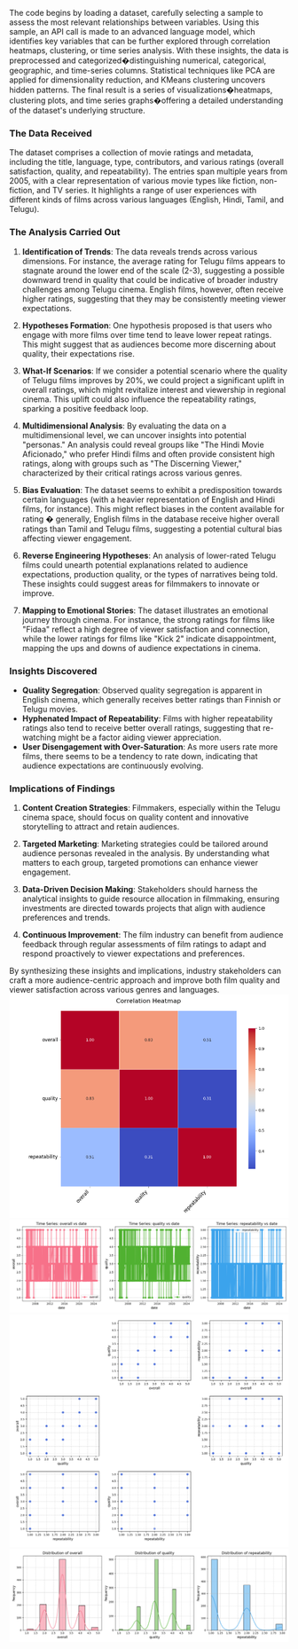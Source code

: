 The code begins by loading a dataset, carefully selecting a sample to assess the most relevant relationships between variables. Using this sample, an API call is made to an advanced language model, which identifies key variables that can be further explored through correlation heatmaps, clustering, or time series analysis. With these insights, the data is preprocessed and categorized�distinguishing numerical, categorical, geographic, and time-series columns. Statistical techniques like PCA are applied for dimensionality reduction, and KMeans clustering uncovers hidden patterns. The final result is a series of visualizations�heatmaps, clustering plots, and time series graphs�offering a detailed understanding of the dataset's underlying structure.
### The Data Received
The dataset comprises a collection of movie ratings and metadata, including the title, language, type, contributors, and various ratings (overall satisfaction, quality, and repeatability). The entries span multiple years from 2005, with a clear representation of various movie types like fiction, non-fiction, and TV series. It highlights a range of user experiences with different kinds of films across various languages (English, Hindi, Tamil, and Telugu).

### The Analysis Carried Out
1. **Identification of Trends**: The data reveals trends across various dimensions. For instance, the average rating for Telugu films appears to stagnate around the lower end of the scale (2-3), suggesting a possible downward trend in quality that could be indicative of broader industry challenges among Telugu cinema. English films, however, often receive higher ratings, suggesting that they may be consistently meeting viewer expectations.

2. **Hypotheses Formation**: One hypothesis proposed is that users who engage with more films over time tend to leave lower repeat ratings. This might suggest that as audiences become more discerning about quality, their expectations rise.

3. **What-If Scenarios**: If we consider a potential scenario where the quality of Telugu films improves by 20%, we could project a significant uplift in overall ratings, which might revitalize interest and viewership in regional cinema. This uplift could also influence the repeatability ratings, sparking a positive feedback loop.

4. **Multidimensional Analysis**: By evaluating the data on a multidimensional level, we can uncover insights into potential "personas." An analysis could reveal groups like "The Hindi Movie Aficionado," who prefer Hindi films and often provide consistent high ratings, along with groups such as "The Discerning Viewer," characterized by their critical ratings across various genres. 

5. **Bias Evaluation**: The dataset seems to exhibit a predisposition towards certain languages (with a heavier representation of English and Hindi films, for instance). This might reflect biases in the content available for rating � generally, English films in the database receive higher overall ratings than Tamil and Telugu films, suggesting a potential cultural bias affecting viewer engagement.

6. **Reverse Engineering Hypotheses**: An analysis of lower-rated Telugu films could unearth potential explanations related to audience expectations, production quality, or the types of narratives being told. These insights could suggest areas for filmmakers to innovate or improve.

7. **Mapping to Emotional Stories**: The dataset illustrates an emotional journey through cinema. For instance, the strong ratings for films like "Fidaa" reflect a high degree of viewer satisfaction and connection, while the lower ratings for films like "Kick 2" indicate disappointment, mapping the ups and downs of audience expectations in cinema.

### Insights Discovered
- **Quality Segregation**: Observed quality segregation is apparent in English cinema, which generally receives better ratings than Finnish or Telugu movies. 
- **Hyphenated Impact of Repeatability**: Films with higher repeatability ratings also tend to receive better overall ratings, suggesting that re-watching might be a factor aiding viewer appreciation.
- **User Disengagement with Over-Saturation**: As more users rate more films, there seems to be a tendency to rate down, indicating that audience expectations are continuously evolving.

### Implications of Findings
1. **Content Creation Strategies**: Filmmakers, especially within the Telugu cinema space, should focus on quality content and innovative storytelling to attract and retain audiences.
   
2. **Targeted Marketing**: Marketing strategies could be tailored around audience personas revealed in the analysis. By understanding what matters to each group, targeted promotions can enhance viewer engagement.
   
3. **Data-Driven Decision Making**: Stakeholders should harness the analytical insights to guide resource allocation in filmmaking, ensuring investments are directed towards projects that align with audience preferences and trends.
   
4. **Continuous Improvement**: The film industry can benefit from audience feedback through regular assessments of film ratings to adapt and respond proactively to viewer expectations and preferences.

By synthesizing these insights and implications, industry stakeholders can craft a more audience-centric approach and improve both film quality and viewer satisfaction across various genres and languages.
![correlation_heatmap](correlation_heatmap.png)
![time_series_visualization](time_series_visualization.png)
![scatter_plots](scatter_plots.png)
![numerical_distributions](numerical_distributions.png)
